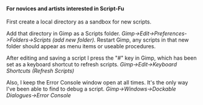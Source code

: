 #### For novices and artists interested in Script-Fu

First create a local directory as a sandbox for new scripts.  

Add that directory in Gimp as a Scripts folder.
*Gimp->Edit->Preferences->Folders->Scripts (add new folder).*
Restart Gimp, any scripts in that new folder should appear as menu items
or useable procedures. 

After editing and saving a script I press the "#" key in Gimp, 
which has been set as a keyboard shortcut to refresh scripts.
*Gimp->Edit->Keyboard Shortcuts (Refresh Scripts)*

Also, I keep the Error Console window open at all times.
It's the only way I've been able to find to debug a script.
*Gimp->Windows->Dockable Dialogues->Error Console*
